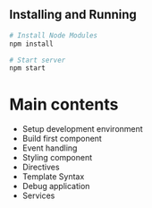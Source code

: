 ## Installing and Running

```sh
# Install Node Modules
npm install

# Start server
npm start
```

# Main contents
- Setup development environment
- Build first component
- Event handling
- Styling component
- Directives
- Template Syntax
- Debug application
- Services

